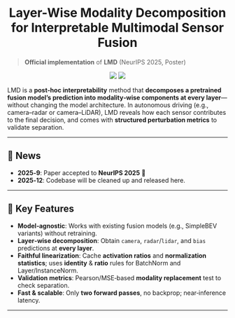 <h1 align="center">Layer-Wise Modality Decomposition for Interpretable Multimodal Sensor Fusion</h1>

> **Official implementation** of **LMD** (NeurIPS 2025, Poster)

<p align="center">
  <img src="https://img.shields.io/badge/venue-NeurIPS%202025-7a77ff" />
  <img src="https://img.shields.io/badge/license-MIT-green" />
</p>

LMD is a **post‑hoc interpretability** method that **decomposes a pretrained fusion model’s prediction into modality‑wise components at every layer**—without changing the model architecture. In autonomous driving (e.g., camera–radar or camera–LiDAR), LMD reveals how each sensor contributes to the final decision, and comes with **structured perturbation metrics** to validate separation.

---

## 📣 News

* **2025‑9**: Paper accepted to **NeurIPS 2025** 🎉
* **2025‑12**: Codebase will be cleaned up and released here.

---

## 🚀 Key Features

* **Model‑agnostic**: Works with existing fusion models (e.g., SimpleBEV variants) without retraining.
* **Layer‑wise decomposition**: Obtain `camera`, `radar`/`lidar`, and `bias` predictions at **every layer**.
* **Faithful linearization**: Cache **activation ratios** and **normalization statistics**; uses **identity** & **ratio** rules for BatchNorm and Layer/InstanceNorm.
* **Validation metrics**: Pearson/MSE‑based **modality replacement** test to check separation.
* **Fast & scalable**: Only **two forward passes**, no backprop; near‑inference latency.

---
